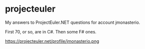 projecteuler
============

My answers to ProjectEuler.NET questions for account jmonasterio.

First 70, or so, are in C#. Then some F# ones.

https://projecteuler.net/profile/jmonasterio.png


